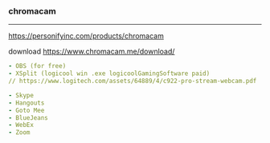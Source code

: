 ### chromacam
---
https://personifyinc.com/products/chromacam

download
https://www.chromacam.me/download/


```yml
- OBS (for free)
- XSplit (logicool win .exe logicoolGamingSoftware paid)
// https://www.logitech.com/assets/64889/4/c922-pro-stream-webcam.pdf

- Skype 
- Hangouts
- Goto Mee
- BlueJeans
- WebEx 
- Zoom



```

```
```

```
```


